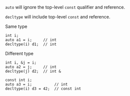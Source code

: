 `auto` will ignore the top-level `const` qualifier and reference.

`decltype` will include top-level `const` and reference.

Same type

    int i;
    auto a1 = i;     // int
    decltype(i) d1;  // int

Different type

    int i, &j = i;
    auto a2 = j;     // int
    decltype(j) d2;  // int &

    const int i;
    auto a3 = i;          // int
    decltype(i) d3 = 42;  // const int
